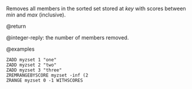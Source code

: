 Removes all members in the sorted set stored at _key_ with scores between _min_ and _max_ (inclusive).

@return

@integer-reply: the number of members removed.

@examples

```cli
ZADD myzset 1 "one"
ZADD myzset 2 "two"
ZADD myzset 3 "three"
ZREMRANGEBYSCORE myzset -inf (2
ZRANGE myzset 0 -1 WITHSCORES
```
